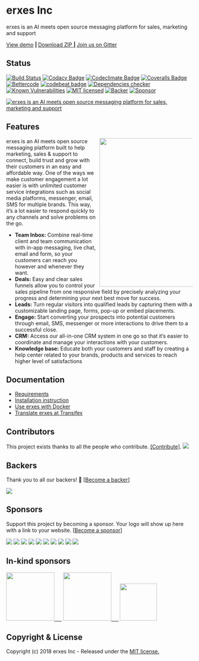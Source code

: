 # erxes Inc

erxes is an AI meets open source messaging platform for sales, marketing and support

<a href="https://demohome.erxes.io/">View demo</a> <b>| </b> <a href="https://github.com/erxes/erxes/archive/master.zip">Download ZIP </a> <b> | </b> <a href="https://gitter.im/erxes/Lobby">Join us on Gitter</a>

## Status  <br> 
[![Build Status](https://travis-ci.org/erxes/erxes-api.svg?branch=master)](https://travis-ci.org/erxes/erxes-api) [![Codacy Badge](https://api.codacy.com/project/badge/Grade/ed8c207f4351446b8ace7a323630889f)](https://www.codacy.com/app/erxes/erxes)  [![Codeclimate Badge](https://api.codeclimate.com/v1/badges/693e2ffc40bc2601630d/maintainability)](https://codeclimate.com/github/erxes/erxes/maintainability)  [![Coveralls Badge](https://coveralls.io/repos/github/erxes/erxes/badge.svg?branch=develop)](https://coveralls.io/github/erxes/erxes?branch=develop)  [![Bettercode](https://bettercodehub.com/edge/badge/erxes/erxes?branch=master)](https://bettercodehub.com/results/erxes/erxes)  [![codebeat badge](https://codebeat.co/badges/33270439-27de-42e9-b48a-da76192b3b22)](https://codebeat.co/projects/github-com-erxes-erxes-master) [![Dependencies checker](https://david-dm.org/erxes/erxes.svg)](https://david-dm.org/erxes/erxes) [![Known Vulnerabilities](https://snyk.io/test/github/erxes/erxes/badge.svg)](https://snyk.io/test/github/erxes/erxes) [![MIT licensed](https://img.shields.io/badge/license-MIT-blue.svg)](https://raw.githubusercontent.com/erxes/erxes/develop/LICENSE.md) [![Backer](https://opencollective.com/erxes/backers/badge.svg?label=Backer&color=brightgreen)](https://opencollective.com/erxes/) [![Sponsor](https://opencollective.com/erxes/sponsors/badge.svg?label=Sponsor&color=brightgreen)](https://opencollective.com/erxes/)

<a href="https://erxes.io" target="_blank"><img src="https://erxes.io/img/erxes.gif" alt="erxes is an AI meets open source messaging platform for sales, marketing and support "></a>

## Features

<img src="https://erxes.io/img/features-transparent.png" width="400" align="right" style="max-width: 50%">

erxes is an AI meets open source messaging platform built to help marketing, sales & support to connect, build trust and grow with their customers in an easy and affordable way. One of the ways we make customer engagement a lot easier is with unlimited customer service integrations such as social media platforms, messenger, email, SMS for multiple brands. This way, it’s a lot easier to respond quickly to any channels and solve problems on the go.

* **Team Inbox:** Combine real-time client and team communication with in-app messaging, live chat, email and form, so your customers can reach you however and whenever they want. 
* **Deals:** Easy and clear sales funnels allow you to control your sales pipeline from one responsive field by precisely analyzing your progress and determining your next best move for success.
* **Leads:** Turn regular visitors into qualified leads by capturing them with a customizable landing page, forms, pop-up or embed placements.
* **Engage:** Start converting your prospects into potential customers through email, SMS, messenger or more interactions to drive them to a successful close. 
* **CRM:** Access our all-in-one CRM system in one go so that it’s easier to coordinate and manage your interactions with your customers. 
* **Knowledge base:** Educate both your customers and staff by creating a help center related to your brands, products and services to reach higher level of satisfactions


## Documentation
  * <a href="https://github.com/erxes/erxes/wiki/Requirements">Requirements</a> <br>
  * <a href="https://github.com/erxes/erxes/wiki/Installation">Installation instruction</a> <br>
  * <a href="https://github.com/erxes/erxes/wiki/Use-erxes-with-Docker">Use erxes with Docker</a> <br>
  * <a href="https://www.transifex.com/erxes-inc/erxes/">Translate erxes at Transifex</a> <br>

## Contributors

This project exists thanks to all the people who contribute. [[Contribute]](CONTRIBUTING.md).
<a href="graphs/contributors"><img src="https://opencollective.com/erxes/contributors.svg?width=890" /></a>


## Backers

Thank you to all our backers! 🙏 [[Become a backer](https://opencollective.com/erxes#backer)]

<a href="https://opencollective.com/erxes#backers" target="_blank"><img src="https://opencollective.com/erxes/backers.svg?width=890"></a>


## Sponsors

Support this project by becoming a sponsor. Your logo will show up here with a link to your website. [[Become a sponsor](https://opencollective.com/erxes#sponsor)]

<a href="https://opencollective.com/erxes/sponsor/0/website" target="_blank"><img src="https://opencollective.com/erxes/sponsor/0/avatar.svg"></a>
<a href="https://opencollective.com/erxes/sponsor/1/website" target="_blank"><img src="https://opencollective.com/erxes/sponsor/1/avatar.svg"></a>
<a href="https://opencollective.com/erxes/sponsor/2/website" target="_blank"><img src="https://opencollective.com/erxes/sponsor/2/avatar.svg"></a>
<a href="https://opencollective.com/erxes/sponsor/3/website" target="_blank"><img src="https://opencollective.com/erxes/sponsor/3/avatar.svg"></a>
<a href="https://opencollective.com/erxes/sponsor/4/website" target="_blank"><img src="https://opencollective.com/erxes/sponsor/4/avatar.svg"></a>
<a href="https://opencollective.com/erxes/sponsor/5/website" target="_blank"><img src="https://opencollective.com/erxes/sponsor/5/avatar.svg"></a>
<a href="https://opencollective.com/erxes/sponsor/6/website" target="_blank"><img src="https://opencollective.com/erxes/sponsor/6/avatar.svg"></a>
<a href="https://opencollective.com/erxes/sponsor/7/website" target="_blank"><img src="https://opencollective.com/erxes/sponsor/7/avatar.svg"></a>
<a href="https://opencollective.com/erxes/sponsor/8/website" target="_blank"><img src="https://opencollective.com/erxes/sponsor/8/avatar.svg"></a>
<a href="https://opencollective.com/erxes/sponsor/9/website" target="_blank"><img src="https://opencollective.com/erxes/sponsor/9/avatar.svg"></a>

## In-kind sponsors

<a href="https://www.cloudflare.com/" target="_blank"><img src="https://erxes.io/img/logo/cloudflare.png" width="130px;" />&nbsp;&nbsp;&nbsp;&nbsp;&nbsp;</a>
<a href="https://www.saucelabs.com/" target="_blank"><img src="https://erxes.io/img/logo/saucelabs.png" width="130px;" />&nbsp;&nbsp;&nbsp;&nbsp;&nbsp;</a>
<a href="https://www.transifex.com/" target="_blank"><img src="https://erxes.io/img/logo/transifex.png" width="100px;" /></a>

## Copyright & License
Copyright (c) 2018 erxes Inc - Released under the [MIT license.](https://github.com/erxes/erxes/blob/develop/LICENSE.md)

